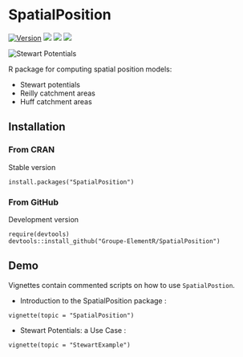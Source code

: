 # SpatialPosition

[![Version](http://www.r-pkg.org/badges/version/SpatialPosition)](https://CRAN.R-project.org/package=SpatialPosition)
![](http://cranlogs.r-pkg.org/badges/SpatialPosition?color=brightgreen)
![](https://travis-ci.org/Groupe-ElementR/SpatialPosition.svg?branch=master)
![](https://img.shields.io/badge/license-GPL3-brightgreen.svg?style=flat)

![Stewart Potentials ](http://rgeomatic.hypotheses.org/files/2015/12/potentials.png)

R package for computing spatial position models:  

* Stewart potentials
* Reilly catchment areas
* Huff catchment areas



## Installation
### From CRAN
Stable version
```{r}
install.packages("SpatialPosition")
```

### From GitHub
Development version
```{r}
require(devtools)
devtools::install_github("Groupe-ElementR/SpatialPosition")
```

## Demo
Vignettes contain commented scripts on how to use `SpatialPostion`.

* Introduction to the SpatialPosition package :
```{r}
vignette(topic = "SpatialPosition")
```

* Stewart Potentials: a Use Case :
```{r}
vignette(topic = "StewartExample")
```
